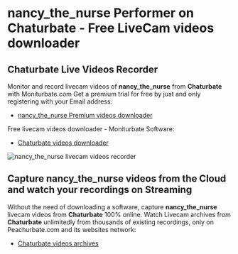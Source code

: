 # nancy_the_nurse Performer on Chaturbate - Free LiveCam videos downloader

## Chaturbate Live Videos Recorder

Monitor and record livecam videos of **nancy_the_nurse** from **Chaturbate** with Moniturbate.com
Get a premium trial for free by just and only registering with your Email address:
* [nancy_the_nurse Premium videos downloader](https://moniturbate.com/request-demo-licence-key.html)

Free livecam videos downloader - Moniturbate Software:
* [Chaturbate videos downloader](https://moniturbate.com/moniturbate-download-software.html)

![nancy_the_nurse livecam videos recorder](https://peachurnet.com/templates/moniturbate-software.png)


## Capture nancy_the_nurse videos from the Cloud and watch your recordings on Streaming

Without the need of downloading a software, capture **nancy_the_nurse** livecam videos from **Chaturbate** 100% online.
Watch Livecam archives from **Chaturbate** unlimitedly from thousands of existing recordings, only on Peachurbate.com and its websites network:
* [Chaturbate videos archives](https://peachurnet.com/)